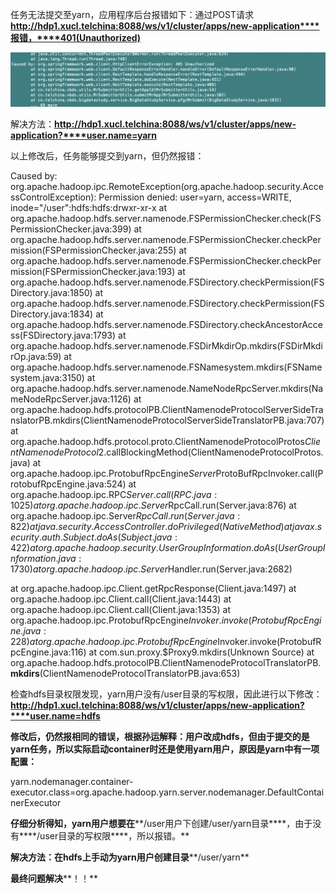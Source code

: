 任务无法提交至yarn，应用程序后台报错如下：通过POST请求**http://hdp1.xucl.telchina:8088/ws/v1/cluster/apps/new-application****报错，****401(Unauthorized)**

![image-20200203000820285](../images/image-20200203000820285.png)

解决方法：**http://hdp1.xucl.telchina:8088/ws/v1/cluster/apps/new-application?****user.name=yarn**

 

以上修改后，任务能够提交到yarn，但仍然报错：

Caused by: org.apache.hadoop.ipc.RemoteException(org.apache.hadoop.security.AccessControlException): Permission denied: user=yarn, access=WRITE, inode="/user":hdfs:hdfs:drwxr-xr-x
     at org.apache.hadoop.hdfs.server.namenode.FSPermissionChecker.check(FSPermissionChecker.java:399)
     at org.apache.hadoop.hdfs.server.namenode.FSPermissionChecker.checkPermission(FSPermissionChecker.java:255)
     at org.apache.hadoop.hdfs.server.namenode.FSPermissionChecker.checkPermission(FSPermissionChecker.java:193)
     at org.apache.hadoop.hdfs.server.namenode.FSDirectory.checkPermission(FSDirectory.java:1850)
     at org.apache.hadoop.hdfs.server.namenode.FSDirectory.checkPermission(FSDirectory.java:1834)
     at org.apache.hadoop.hdfs.server.namenode.FSDirectory.checkAncestorAccess(FSDirectory.java:1793)
     at org.apache.hadoop.hdfs.server.namenode.FSDirMkdirOp.mkdirs(FSDirMkdirOp.java:59)
     at org.apache.hadoop.hdfs.server.namenode.FSNamesystem.mkdirs(FSNamesystem.java:3150)
     at org.apache.hadoop.hdfs.server.namenode.NameNodeRpcServer.mkdirs(NameNodeRpcServer.java:1126)
     at org.apache.hadoop.hdfs.protocolPB.ClientNamenodeProtocolServerSideTranslatorPB.mkdirs(ClientNamenodeProtocolServerSideTranslatorPB.java:707)
     at org.apache.hadoop.hdfs.protocol.proto.ClientNamenodeProtocolProtos$ClientNamenodeProtocol$2.callBlockingMethod(ClientNamenodeProtocolProtos.java)
     at org.apache.hadoop.ipc.ProtobufRpcEngine$Server$ProtoBufRpcInvoker.call(ProtobufRpcEngine.java:524)
     at org.apache.hadoop.ipc.RPC$Server.call(RPC.java:1025)
     at org.apache.hadoop.ipc.Server$RpcCall.run(Server.java:876)
     at org.apache.hadoop.ipc.Server$RpcCall.run(Server.java:822)
     at java.security.AccessController.doPrivileged(Native Method)
     at javax.security.auth.Subject.doAs(Subject.java:422)
     at org.apache.hadoop.security.UserGroupInformation.doAs(UserGroupInformation.java:1730)
     at org.apache.hadoop.ipc.Server$Handler.run(Server.java:2682)

at org.apache.hadoop.ipc.Client.getRpcResponse(Client.java:1497)
     at org.apache.hadoop.ipc.Client.call(Client.java:1443)
     at org.apache.hadoop.ipc.Client.call(Client.java:1353)
     at org.apache.hadoop.ipc.ProtobufRpcEngine$Invoker.invoke(ProtobufRpcEngine.java:228)
     at org.apache.hadoop.ipc.ProtobufRpcEngine$Invoker.invoke(ProtobufRpcEngine.java:116)
     at com.sun.proxy.$Proxy9.mkdirs(Unknown Source)
     at org.apache.hadoop.hdfs.protocolPB.ClientNamenodeProtocolTranslatorPB.**mkdirs**(ClientNamenodeProtocolTranslatorPB.java:653)

检查hdfs目录权限发现，yarn用户没有/user目录的写权限，因此进行以下修改：**http://hdp1.xucl.telchina:8088/ws/v1/cluster/apps/new-application?****user.name=hdfs**

**修改后，仍然报相同的错误，根据孙运解释：用户改成hdfs，但****由于提交的是yarn任务****，所以实际启动container时还是使用yarn用户，原因是yarn中有一项配置：**

yarn.nodemanager.container-executor.class=org.apache.hadoop.yarn.server.nodemanager.DefaultContainerExecutor

 

**仔细分析得知，yarn用户想要在****/user用户下创建/user/yarn目录****，由于没有****/user目录的写权限****，所以报错。**

**解决方法：****在hdfs上****手动为yarn用户创建目录****/user/yarn**

 

**最终问题解决****！！**